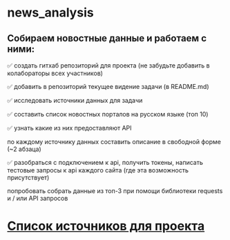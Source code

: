 # news_analysis

## Собираем новостные данные и работаем с ними:

✅ создать гитхаб репозиторий для проекта (не забудьте добавить в колабораторы всех участников)

✅ добавить в репозиторий текущее видение задачи (в README.md)

✅ исследовать источники данных для задачи

✅ составить список новостных порталов на русском языке (топ 10)

✅ узнать какие из них предоставляют API

по каждому источнику данных составить описание в свободной форме (~2 абзаца)

✅ разобраться с подключением к api, получить токены, написать тестовые запросы к api каждого сайта (где эта возможность присутствует)

 попробовать собрать данные из топ-3 при помощи библиотеки requests и / или API запросов

# [Список источников для проекта](https://docs.google.com/spreadsheets/d/1G58gx0iPte6DAfFrH-YyQQtm6j7t2vBnf03Xhl7XFXs/edit?usp=sharing) #
